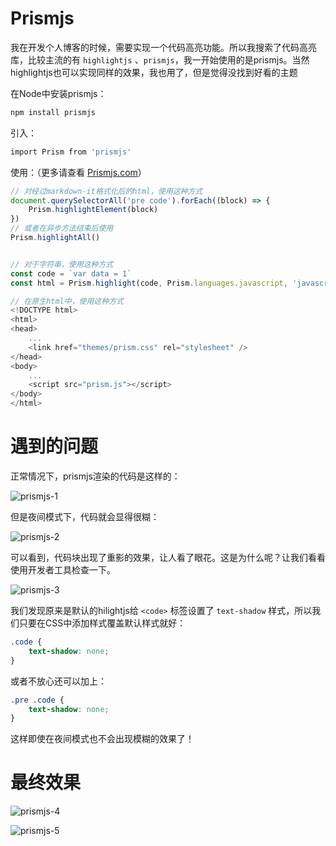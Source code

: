# Prismjs

我在开发个人博客的时候，需要实现一个代码高亮功能。所以我搜索了代码高亮库，比较主流的有 `highlightjs` 、`prismjs`，我一开始使用的是prismjs。当然highlightjs也可以实现同样的效果，我也用了，但是觉得没找到好看的主题

在Node中安装prismjs：

```bash
npm install prismjs
```

引入：

```bash
import Prism from 'prismjs'
```

使用：（更多请查看 [Prismjs.com](https://prismjs.com/)）

```js
// 对经过markdown-it格式化后的html，使用这种方式
document.querySelectorAll('pre code').forEach((block) => {
    Prism.highlightElement(block)
})
// 或者在异步方法结束后使用
Prism.highlightAll()


// 对于字符串，使用这种方式
const code = `var data = 1`
const html = Prism.highlight(code, Prism.languages.javascript, 'javascript')

// 在原生html中，使用这种方式
<!DOCTYPE html>
<html>
<head>
    ...
    <link href="themes/prism.css" rel="stylesheet" />
</head>
<body>
    ...
    <script src="prism.js"></script>
</body>
</html>
```

# 遇到的问题

正常情况下，prismjs渲染的代码是这样的：

![prismjs-1](/images/prismjs-1.jpg)

但是夜间模式下，代码就会显得很糊：

![prismjs-2](/images/prismjs-2.jpg)

可以看到，代码块出现了重影的效果，让人看了眼花。这是为什么呢？让我们看看使用开发者工具检查一下。

![prismjs-3](/images/prismjs-3.jpg)

我们发现原来是默认的hilightjs给 `<code>` 标签设置了 `text-shadow` 样式，所以我们只要在CSS中添加样式覆盖默认样式就好：

```css
.code {
    text-shadow: none;
}
```

或者不放心还可以加上：

```css
.pre .code {
    text-shadow: none;
}
```

这样即使在夜间模式也不会出现模糊的效果了！

# 最终效果

![prismjs-4](/images/prismjs-4.jpg)

![prismjs-5](/images/prismjs-5.jpg)
